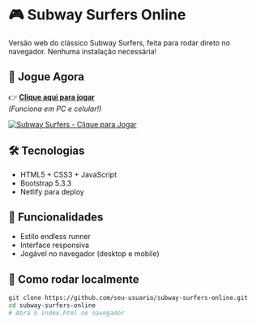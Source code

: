 # 🎮 Subway Surfers Online

Versão web do clássico Subway Surfers, feita para rodar direto no navegador. Nenhuma instalação necessária!

## 🚀 Jogue Agora

👉 **[Clique aqui para jogar](https://subway-surfers.netlify.app)**  
*(Funciona em PC e celular!)*

[![Subway Surfers - Clique para Jogar](https://i.imgur.com/Wn8HsS0.png)](https://subway-surfers.netlify.app)
<!-- Substitua esse link da imagem por um print do seu site! -->

## 🛠️ Tecnologias
- HTML5 + CSS3 + JavaScript
- Bootstrap 5.3.3
- Netlify para deploy

## 📱 Funcionalidades
- Estilo endless runner
- Interface responsiva
- Jogável no navegador (desktop e mobile)

## 🧪 Como rodar localmente
```bash
git clone https://github.com/seu-usuario/subway-surfers-online.git
cd subway-surfers-online
# Abra o index.html no navegador
